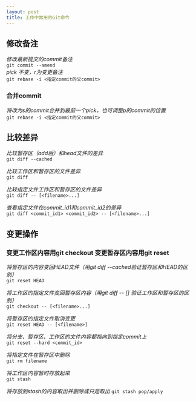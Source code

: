 ```yaml
---
layout: post
title: 工作中常用的Git命令
---
```

  
## 修改备注
*修改最新提交的commit备注*  
`git commit --amend`  
*pick 不变，r为变更备注*  
`git rebase -i <指定commit的父commit>`  

### 合并commit
*将改为s的commit合并到最前一个pick，也可调整p的commit的位置*  
`git rebase -i <指定commit的父commit>`  


## 比较差异

*比较暂存区（add后）和head文件的差异*  
`git diff --cached`  

*比较工作区和暂存区的文件差异*  
`git diff`  

*比较指定文件工作区和暂存区的文件差异*  
`git diff -- [<filename>...]`  

*查看指定文件在commit_id1和commit_id2的差异*  
`git diff <commit_id1> <commit_id2> -- [<filename>...]`  


## 变更操作
### 变更工作区内容用git checkout  变更暂存区内容用git reset  

*将暂存区的内容变回HEAD文件（用git diff --cached验证暂存区和HEAD的区别）*  
`git reset HEAD`  

*将工作区的指定文件变回暂存区内容（用git diff -- [<filename>] 验证工作区和暂存区的区别）*   
`git checkout -- [<filename>...]`  

*将暂存区的指定文件取消变更*  
`git reset HEAD -- [<filename>]`  
  
*将分支、暂存区、工作区的文件内容都指向到指定commit上*   
`git reset --hard <commit_id>`  

*将指定文件在暂存区中删除*  
`git rm filename`  

*将工作区内容暂时存放起来*  
`git stash`

*将存放到stash的内容取出并删除或只是取出*
`git stash pop/apply`  
